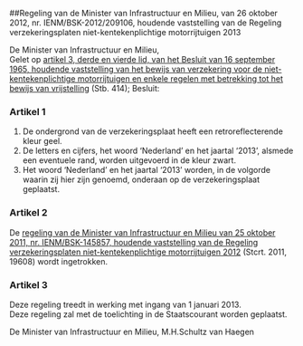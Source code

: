 <meta http-equiv='Content-Type' content='text/html; charset=utf-8' />

##Regeling van de Minister van Infrastructuur en Milieu, van 26 oktober 2012, nr. IENM/BSK-2012/209106, houdende vaststelling van de Regeling verzekeringsplaten niet-kentekenplichtige motorrijtuigen 2013

De Minister van Infrastructuur en Milieu,  
Gelet op [artikel 3, derde en vierde lid, van het Besluit van 16 september 1965, houdende vaststelling van het bewijs van verzekering voor de niet-kentekenplichtige motorrijtuigen en enkele regelen met betrekking tot het bewijs van vrijstelling](../../../../../../../AMvB/vaststelling/bewijs/van/verzekering/voor/niet-kentekenplichtige/etc/BWBR0002503/README.md) (Stb. 414);
Besluit:    

### Artikel  1  

1.  De ondergrond van de verzekeringsplaat heeft een retroreflecterende kleur geel.   
2.  De letters en cijfers, het woord ‘Nederland’ en het jaartal ‘2013’, alsmede een eventuele rand, worden uitgevoerd in de kleur zwart.   
3.  Het woord ‘Nederland’ en het jaartal ‘2013’ worden, in de volgorde waarin zij hier zijn genoemd, onderaan op de verzekeringsplaat geplaatst.   

### Artikel  2  

De [regeling van de Minister van Infrastructuur en Milieu van 25 oktober 2011, nr. IENM/BSK-145857, houdende vaststelling van de Regeling verzekeringsplaten niet-kentekenplichtige motorrijtuigen 2012](../../../../../../../ministeriele-regeling/regeling/verzekeringsplaten/niet-kentekenplichtige/motorrijtuigen/2012/BWBR0030561/README.md) (Stcrt. 2011, 19608) wordt ingetrokken.  

### Artikel  3  

Deze regeling treedt in werking met ingang van 1 januari 2013.  
Deze regeling zal met de toelichting in de Staatscourant worden geplaatst.  

De 
Minister van Infrastructuur en Milieu,
M.H.Schultz van Haegen   
